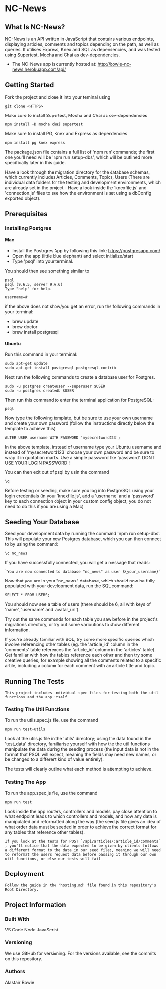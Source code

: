 # NC-News
## What Is NC-News?
NC-News is an API written in JavaScript that contains various endpoints, displaying articles, comments and topics depending on the path, as well as queries. It utilises Express, Knex and SQL as dependencies, and was tested using Supertest, Mocha and Chai as dev-dependencies.

* The NC-News app is currently hosted at: http://bowie-nc-news.herokuapp.com/api/ 


## Getting Started
Fork the project and clone it into your teminal using 

    git clone <HTTPS>

Make sure to install Supertest, Mocha and Chai as dev-dependencies

    npm install -D mocha chai supertest

Make sure to install PG, Knex and Express as dependencies

    npm install pg knex express


The package.json file contains a full list of 'npm run' commands; the first one you'll need will be 'npm run setup-dbs', which will be outlined more specifically later in this guide.

Have a look through the migration directory for the database schemas, which currently includes Articles, Comments, Topics, Users (There are individual data folders for the testing and development environments, which are already set in the project - Have a look inside the 'knexfile.js' and 'connection.js' files to see how the environment is set using a dbConfig exported object).

## Prerequisites
### Installing Postgres

#### Mac

* Install the Postrgres App by following this link:  https://postgresapp.com/
* Open the app (little blue elephant) and select initialize/start
* Type 'psql' into your terminal.

You should then see something similar to

    psql
    psql (9.6.5, server 9.6.6)
    Type "help" for help.

    username=#


if the above does not show/you get an error, run the following commands in your terminal:
- brew update
- brew doctor
- brew install postgresql

#### Ubuntu
Run this command in your terminal:

    sudo apt-get update
    sudo apt-get install postgresql postgresql-contrib


Next run the following commands to create a database user for Postgres.

    sudo -u postgres createuser --superuser $USER
    sudo -u postgres createdb $USER


Then run this command to enter the terminal application for PostgreSQL:
    
    psql

Now type the following template, but be sure to use your own username and create your own password (follow the instructions directly below the template to achieve this)

    ALTER USER username WITH PASSWORD 'mysecretword123';

In the above template, instead of username type your Ubuntu username and instead of 'mysecretword123' choose your own password and be sure to wrap it in quotation marks. Use a simple password like ‘password’. DONT USE YOUR LOGIN PASSWORD !

You can then exit out of psql by usin the command

    \q


Before testing or seeding, make sure you log into PostgreSQL using your login credentials (in your 'knexfile.js', add a 'username' and a 'password' key to each connection object in your custom config object; you do not need to do this if you are using a Mac)

## Seeding Your Database

Seed your development data by running the command 'npm run setup-dbs'. This will populate your new Postgres database, which you can then connect to by using the command:

    \c nc_news


If you have successfully connected, you will get a message that reads:

    `You are now connected to database "nc_news" as user ${your_username}`


Now that you are in your "nc_news" database, which should now be fully populated with your development data, run the SQL command:

    SELECT * FROM USERS;

You should now see a table of users (there should be 6, all with keys of 'name', 'username' and 'avatar_url').

Try out the same commands for each table you saw before in the project's migrations directory, or try out some varioutions to show different information.

If you're already familiar with SQL, try some more specific queries which involve referencing other tables (eg. the 'article_id' column in the 'comments' table references the 'article_id' column in the 'articles' table).
Get familiar with how the tables reference each other and then try some creative queries, for example showing all the comments related to a specific artile, including a column for each comment with an article title and topic.



## Running The Tests

    This project includes individual spec files for testing both the util functions and the app itself

### Testing The Util Functions
To run the utils.spec.js file, use the command

    npm run test-utils

Look at the utils.js file in the 'utils' directory; using the data found in the 'test_data' directory, familiarise yourself with how the the util functions manipulate the data during the seeding process (the input data is not in the format that PSQL will expect, meaning the fields may need new names, or be changed to a different kind of value entirely).

The tests will clearly outline what each method is attempting to achieve.

### Testing The App
To run the app.spec.js file, use the command

    npm run test

Look inside the app routers, controllers and models; pay close attention to what endpoint leads to which controllers and models, and how any data is manipulated and reformatted along the way (the seed.js file gives an idea of what order data must be seeded in order to achieve the correct format for any tables that reference other tables).

    If you look at the tests for POST `/api/articles/:article_id/comments` , you'll notice that the data expected to be given by clients follows a different format to the data in our seed files, meaning we will need to reformat the users request data before passing it through our own util functions, or else our tests will fail

## Deployment
    
    Follow the guide in the 'hosting.md' file found in this repository's Root Directory.

## Project Information

### Built With
VS Code
Node
JavaScript

### Versioning
We use GitHub for versioning. For the versions available, see the commits on this repository.

### Authors
Alastair Bowie
